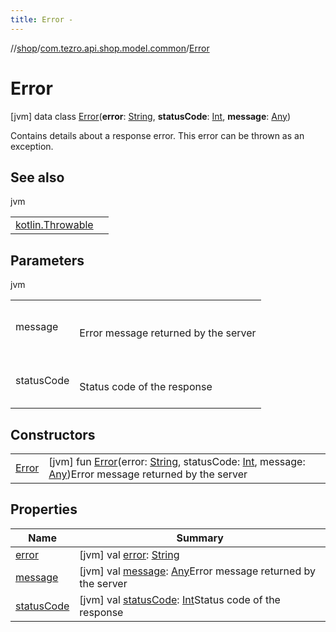 ```yaml
---
title: Error -
---
```

//[shop](../../../index.md)/[com.tezro.api.shop.model.common](../index.md)/[Error](index.md)



# Error  
 [jvm] data class [Error](index.md)(**error**: [String](https://kotlinlang.org/api/latest/jvm/stdlib/kotlin/-string/index.html), **statusCode**: [Int](https://kotlinlang.org/api/latest/jvm/stdlib/kotlin/-int/index.html), **message**: [Any](https://kotlinlang.org/api/latest/jvm/stdlib/kotlin/-any/index.html))

Contains details about a response error. This error can be thrown as an exception.

   


## See also  
  
jvm  
  
| | |
|---|---|
| <a name="com.tezro.api.shop.model.common/Error///PointingToDeclaration/"></a>[kotlin.Throwable](https://kotlinlang.org/api/latest/jvm/stdlib/kotlin/-throwable/index.html)| <a name="com.tezro.api.shop.model.common/Error///PointingToDeclaration/"></a>|
  


## Parameters  
  
jvm  
  
| | |
|---|---|
| <a name="com.tezro.api.shop.model.common/Error///PointingToDeclaration/"></a>message| <a name="com.tezro.api.shop.model.common/Error///PointingToDeclaration/"></a><br><br>Error message returned by the server<br><br>|
| <a name="com.tezro.api.shop.model.common/Error///PointingToDeclaration/"></a>statusCode| <a name="com.tezro.api.shop.model.common/Error///PointingToDeclaration/"></a><br><br>Status code of the response<br><br>|
  


## Constructors  
  
| | |
|---|---|
| <a name="com.tezro.api.shop.model.common/Error/Error/#kotlin.String#kotlin.Int#kotlin.Any/PointingToDeclaration/"></a>[Error](-error.md)| <a name="com.tezro.api.shop.model.common/Error/Error/#kotlin.String#kotlin.Int#kotlin.Any/PointingToDeclaration/"></a> [jvm] fun [Error](-error.md)(error: [String](https://kotlinlang.org/api/latest/jvm/stdlib/kotlin/-string/index.html), statusCode: [Int](https://kotlinlang.org/api/latest/jvm/stdlib/kotlin/-int/index.html), message: [Any](https://kotlinlang.org/api/latest/jvm/stdlib/kotlin/-any/index.html))Error message returned by the server   <br>|


## Properties  
  
|  Name |  Summary | 
|---|---|
| <a name="com.tezro.api.shop.model.common/Error/error/#/PointingToDeclaration/"></a>[error](error.md)| <a name="com.tezro.api.shop.model.common/Error/error/#/PointingToDeclaration/"></a> [jvm] val [error](error.md): [String](https://kotlinlang.org/api/latest/jvm/stdlib/kotlin/-string/index.html)   <br>|
| <a name="com.tezro.api.shop.model.common/Error/message/#/PointingToDeclaration/"></a>[message](message.md)| <a name="com.tezro.api.shop.model.common/Error/message/#/PointingToDeclaration/"></a> [jvm] val [message](message.md): [Any](https://kotlinlang.org/api/latest/jvm/stdlib/kotlin/-any/index.html)Error message returned by the server   <br>|
| <a name="com.tezro.api.shop.model.common/Error/statusCode/#/PointingToDeclaration/"></a>[statusCode](status-code.md)| <a name="com.tezro.api.shop.model.common/Error/statusCode/#/PointingToDeclaration/"></a> [jvm] val [statusCode](status-code.md): [Int](https://kotlinlang.org/api/latest/jvm/stdlib/kotlin/-int/index.html)Status code of the response   <br>|

